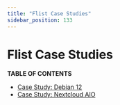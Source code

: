 ```yaml
---
title: "Flist Case Studies"
sidebar_position: 133
---
```


<h1> Flist Case Studies </h1>

**TABLE OF CONTENTS**

- [Case Study: Debian 12](./flist_debian_case_study.md)
- [Case Study: Nextcloud AIO](./flist_nextcloud_case_study.md)
